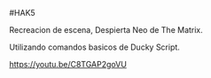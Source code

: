 #HAK5

Recreacion de escena, Despierta Neo de The Matrix.

Utilizando comandos basicos de Ducky Script.

https://youtu.be/C8TGAP2goVU
